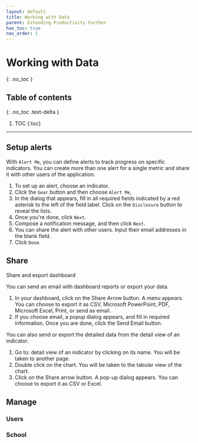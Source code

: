 ```yaml
---
layout: default
title: Working with Data
parent: Extending Productivity Further
has_toc: true
nav_order: 1
---
```


# Working with Data
{: .no_toc }

## Table of contents
{: .no_toc .text-delta }

1. TOC
{:toc}

---

## Setup alerts

With `Alert Me`, you can define alerts to track progress on specific indicators. You can create more than one alert for a single metric and share it with other users of the application.
1. To set up an alert, choose an indicator.
2. Click the `Gear` button and then choose `Alert Me`,
3. In the dialog that appears, fill in all required fields indicated by a red asterisk to the left of the field label. Click on the `Disclosure` button to reveal the lists.
4. Once you're done, click `Next`.
5. Compose a notification message, and then click `Next`.
6. You can share the alert with other users. Input their email addresses in the blank field.
7. Click `Done`.

## Share
Share and export dashboard

You can send an email with dashboard reports or export your data.
1. In your dashboard, click on the Share Arrow button. A menu appears. You can choose to export it as CSV, Microsoft PowerPoint, PDF, Microsoft Excel, Print, or send as email.
2. If you choose email, a popup dialog appears, and fill in required information.
Once you are done, click the Send Email button.

You can also send or export the detailed data from the detail view of an indicator.
1. Go to: detail view of an indicator by clicking on its name. You will be taken to another page.
2. Double click on the chart. You will be taken to the tabular view of the chart.
3. Click on the Share arrow button. A pop-up dialog appears. You can choose to export it as CSV or Excel.


## Manage
### Users
### School
